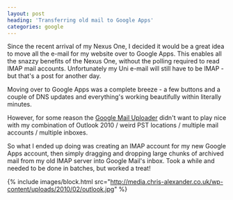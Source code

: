 ```yaml
---
layout: post
heading: 'Transferring old mail to Google Apps'
categories: google
---
```


Since the recent arrival of my Nexus One, I decided it would be a great idea to move all the e-mail for my website over to Google Apps. This enables all the snazzy benefits of the Nexus One, without the polling required to read IMAP mail accounts. Unfortunately my Uni e-mail will still have to be IMAP - but that's a post for another day.

Moving over to Google Apps was a complete breeze - a few buttons and a couple of DNS updates and everything's working beautifully within literally minutes.

However, for some reason the [Google Mail Uploader](http://mail.google.com/mail/help/email_uploader.html) didn't want to play nice with my combination of Outlook 2010 / weird PST locations / multiple mail accounts / multiple inboxes.

So what I ended up doing was creating an IMAP account for my new Google Apps account, then simply dragging and dropping large chunks of archived mail from my old IMAP server into Google Mail's inbox. Took a while and needed to be done in batches, but worked a treat!

{% include images/block.html src="http://media.chris-alexander.co.uk/wp-content/uploads/2010/02/outlook.jpg" %}